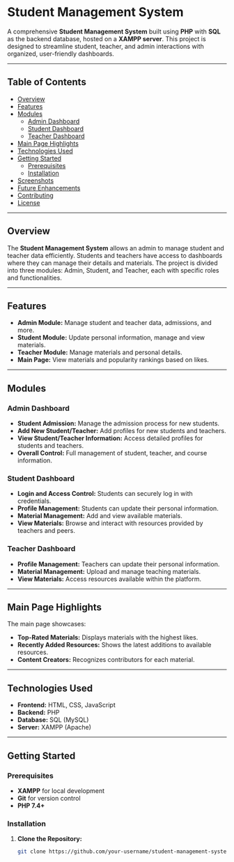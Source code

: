 # Student Management System

A comprehensive **Student Management System** built using **PHP** with **SQL** as the backend database, hosted on a **XAMPP server**. This project is designed to streamline student, teacher, and admin interactions with organized, user-friendly dashboards.

---

## Table of Contents
- [Overview](#Overview)
- [Features](#features)
- [Modules](#modules)
  - [Admin Dashboard](#admin-dashboard)
  - [Student Dashboard](#student-dashboard)
  - [Teacher Dashboard](#teacher-dashboard)
- [Main Page Highlights](#main-page-highlights)
- [Technologies Used](#technologies-used)
- [Getting Started](#getting-started)
  - [Prerequisites](#prerequisites)
  - [Installation](#installation)
- [Screenshots](#screenshots)
- [Future Enhancements](#future-enhancements)
- [Contributing](#contributing)
- [License](#license)

---

## Overview
The **Student Management System** allows an admin to manage student and teacher data efficiently. Students and teachers have access to dashboards where they can manage their details and materials. The project is divided into three modules: Admin, Student, and Teacher, each with specific roles and functionalities.

---

## Features
- **Admin Module:** Manage student and teacher data, admissions, and more.
- **Student Module:** Update personal information, manage and view materials.
- **Teacher Module:** Manage materials and personal details.
- **Main Page:** View materials and popularity rankings based on likes.

---

## Modules

### Admin Dashboard
- **Student Admission:** Manage the admission process for new students.
- **Add New Student/Teacher:** Add profiles for new students and teachers.
- **View Student/Teacher Information:** Access detailed profiles for students and teachers.
- **Overall Control:** Full management of student, teacher, and course information.

### Student Dashboard
- **Login and Access Control:** Students can securely log in with credentials.
- **Profile Management:** Students can update their personal information.
- **Material Management:** Add and view available materials.
- **View Materials:** Browse and interact with resources provided by teachers and peers.

### Teacher Dashboard
- **Profile Management:** Teachers can update their personal information.
- **Material Management:** Upload and manage teaching materials.
- **View Materials:** Access resources available within the platform.

---

## Main Page Highlights
The main page showcases:
- **Top-Rated Materials:** Displays materials with the highest likes.
- **Recently Added Resources:** Shows the latest additions to available resources.
- **Content Creators:** Recognizes contributors for each material.

---

## Technologies Used
- **Frontend:** HTML, CSS, JavaScript
- **Backend:** PHP
- **Database:** SQL (MySQL)
- **Server:** XAMPP (Apache)

---

## Getting Started

### Prerequisites
- **XAMPP** for local development
- **Git** for version control
- **PHP 7.4+**

### Installation
1. **Clone the Repository:**
   ```bash
   git clone https://github.com/your-username/student-management-system.git
